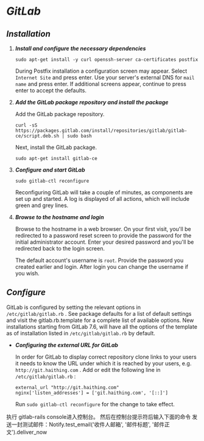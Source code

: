 # *GitLab*

## *Installation*

1. ***Install and configure the necessary dependencies***

    ```
    sudo apt-get install -y curl openssh-server ca-certificates postfix
    ```
    During Postfix installation a configuration screen may appear. Select `Internet Site` and press enter. Use your server's external DNS for `mail name` and press enter. If additional screens appear, continue to press enter to accept the defaults.

1. ***Add the GitLab package repository and install the package***

    Add the GitLab package repository.
    ```
    curl -sS https://packages.gitlab.com/install/repositories/gitlab/gitlab-ce/script.deb.sh | sudo bash
    ```
    Next, install the GitLab package.
    ```
    sudo apt-get install gitlab-ce
    ```

1. ***Configure and start GitLab***

    ```
    sudo gitlab-ctl reconfigure
    ```
    Reconfiguring GitLab will take a couple of minutes, as components are set up and started. A log is displayed of all actions, which will include green and grey lines.

1. ***Browse to the hostname and login***

    Browse to the hostname in a web browser. On your first visit, you'll be redirected to a password reset screen to provide the password for the initial administrator account. Enter your desired password and you'll be redirected back to the login screen.

    The default account's username is `root`. Provide the password you created earlier and login. After login you can change the username if you wish.

## *Configure*

GitLab is configured by setting the relevant options in `/etc/gitlab/gitlab.rb` . See package defaults for a list of default settings and visit the gitlab.rb.template for a complete list of available options. New installations starting from GitLab 7.6, will have all the options of the template as of installation listed in `/etc/gitlab/gitlab.rb` by default.

- ***Configuring the external URL for GitLab***

    In order for GitLab to display correct repository clone links to your users it needs to know the URL under which it is reached by your users, e.g. `http://git.haithing.com` . Add or edit the following line in `/etc/gitlab/gitlab.rb` :
    ```
    external_url "http://git.haithing.com"
    nginx['listen_addresses'] = ['git.haithing.com', '[::]']
    ```
    Run `sudo gitlab-ctl reconfigure` for the change to take effect.


执行 gitlab-rails console进入控制台。 然后在控制台提示符后输入下面的命令 发送一封测试邮件：Notify.test_email('收件人邮箱', '邮件标题', '邮件正文').deliver_now